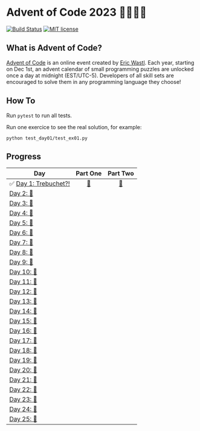 # Advent of Code 2023 🎄👨‍💻🎄

[![Build Status](https://github.com/anxodio/aoc2023/workflows/build/badge.svg)](https://github.com/anxodio/aoc2023/actions)
[![MIT license](https://img.shields.io/badge/License-MIT-blue.svg)](https://opensource.org/licenses/MIT)

## What is Advent of Code?

[Advent of Code](http://adventofcode.com) is an online event created by [Eric Wastl](https://twitter.com/ericwastl). Each year, starting on Dec 1st, an advent calendar of small programming puzzles are unlocked once a day at midnight (EST/UTC-5). Developers of all skill sets are encouraged to solve them in any programming language they choose!

## How To

Run `pytest` to run all tests.

Run one exercice to see the real solution, for example:

```
python test_day01/test_ex01.py
```

## Progress

| Day                                                                                           |                                  Part One                                  |                                  Part Two                                  |
| --------------------------------------------------------------------------------------------- | :------------------------------------------------------------------------: | :------------------------------------------------------------------------: |
| ✅ [Day 1: Trebuchet?!](https://github.com/anxodio/aoc2023/tree/main/test_day01/exercise.txt) | [🌟](https://github.com/anxodio/aoc2023/tree/main/test_day01/test_ex01.py) | [🌟](https://github.com/anxodio/aoc2023/tree/main/test_day01/test_ex02.py) |
| [Day 2: 🚧 ]()                                                                                |                                                                            |                                                                            |
| [Day 3: 🚧 ]()                                                                                |                                                                            |                                                                            |
| [Day 4: 🚧 ]()                                                                                |                                                                            |                                                                            |
| [Day 5: 🚧 ]()                                                                                |                                                                            |                                                                            |
| [Day 6: 🚧 ]()                                                                                |                                                                            |                                                                            |
| [Day 7: 🚧 ]()                                                                                |                                                                            |                                                                            |
| [Day 8: 🚧 ]()                                                                                |                                                                            |                                                                            |
| [Day 9: 🚧 ]()                                                                                |                                                                            |                                                                            |
| [Day 10: 🚧 ]()                                                                               |                                                                            |                                                                            |
| [Day 11: 🚧 ]()                                                                               |                                                                            |                                                                            |
| [Day 12: 🚧 ]()                                                                               |                                                                            |                                                                            |
| [Day 13: 🚧 ]()                                                                               |                                                                            |                                                                            |
| [Day 14: 🚧 ]()                                                                               |                                                                            |                                                                            |
| [Day 15: 🚧 ]()                                                                               |                                                                            |                                                                            |
| [Day 16: 🚧 ]()                                                                               |                                                                            |                                                                            |
| [Day 17: 🚧 ]()                                                                               |                                                                            |                                                                            |
| [Day 18: 🚧 ]()                                                                               |                                                                            |                                                                            |
| [Day 19: 🚧 ]()                                                                               |                                                                            |                                                                            |
| [Day 20: 🚧 ]()                                                                               |                                                                            |                                                                            |
| [Day 21: 🚧 ]()                                                                               |                                                                            |                                                                            |
| [Day 22: 🚧 ]()                                                                               |                                                                            |                                                                            |
| [Day 23: 🚧 ]()                                                                               |                                                                            |                                                                            |
| [Day 24: 🚧 ]()                                                                               |                                                                            |                                                                            |
| [Day 25: 🚧 ]()                                                                               |                                                                            |                                                                            |
